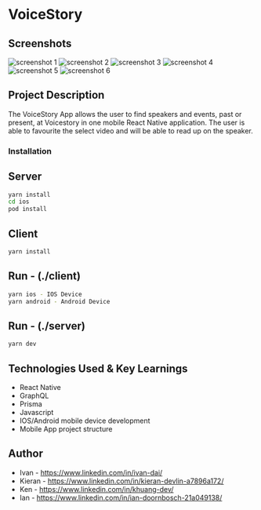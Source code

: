 # VoiceStory

## Screenshots

![screenshot 1](./screenshots/screenshot1.png)
![screenshot 2](./screenshots/screenshot2.png)
![screenshot 3](./screenshots/screenshot3.png)
![screenshot 4](./screenshots/screenshot4.png)
![screenshot 5](./screenshots/screenshot5.png)
![screenshot 6](./screenshots/screenshot6.png)

## Project Description

The VoiceStory App allows the user to find speakers and events, past or present, at Voicestory in one mobile React Native application. The user is able to favourite the select video and will be able to read up on the speaker.

### Installation

## Server

```bash
yarn install
cd ios
pod install
```

## Client

```bash
yarn install
```

## Run - (./client)

```bash
yarn ios - IOS Device
yarn android - Android Device
```

## Run - (./server)

```bash
yarn dev
```

## Technologies Used & Key Learnings

- React Native
- GraphQL
- Prisma
- Javascript
- IOS/Android mobile device development
- Mobile App project structure

## Author

- Ivan - https://www.linkedin.com/in/ivan-dai/
- Kieran - https://www.linkedin.com/in/kieran-devlin-a7896a172/
- Ken - https://www.linkedin.com/in/khuang-dev/
- Ian - https://www.linkedin.com/in/ian-doornbosch-21a049138/
